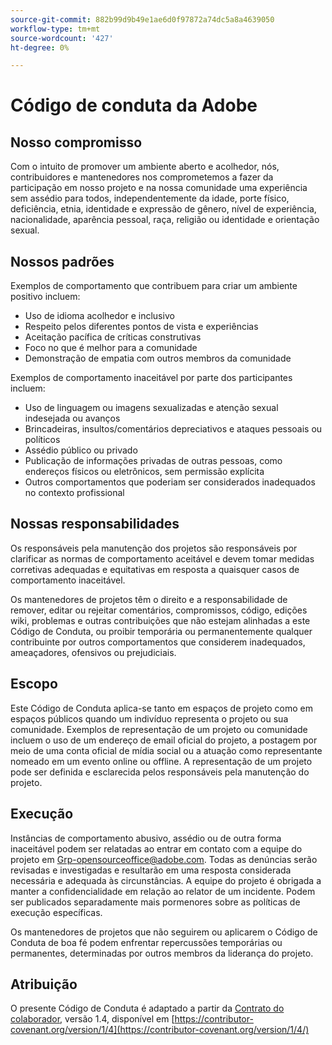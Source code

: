```yaml
---
source-git-commit: 882b99d9b49e1ae6d0f97872a74dc5a8a4639050
workflow-type: tm+mt
source-wordcount: '427'
ht-degree: 0%

---
```

# Código de conduta da Adobe

## Nosso compromisso

Com o intuito de promover um ambiente aberto e acolhedor, nós, contribuidores e mantenedores nos comprometemos a fazer da participação em nosso projeto e na nossa comunidade uma experiência sem assédio para todos, independentemente da idade, porte físico, deficiência, etnia, identidade e expressão de gênero, nível de experiência, nacionalidade, aparência pessoal, raça, religião ou identidade e orientação sexual.

## Nossos padrões

Exemplos de comportamento que contribuem para criar um ambiente positivo incluem:

* Uso de idioma acolhedor e inclusivo
* Respeito pelos diferentes pontos de vista e experiências
* Aceitação pacífica de críticas construtivas
* Foco no que é melhor para a comunidade
* Demonstração de empatia com outros membros da comunidade

Exemplos de comportamento inaceitável por parte dos participantes incluem:

* Uso de linguagem ou imagens sexualizadas e atenção sexual indesejada ou avanços
* Brincadeiras, insultos/comentários depreciativos e ataques pessoais ou políticos
* Assédio público ou privado
* Publicação de informações privadas de outras pessoas, como endereços físicos ou eletrônicos, sem permissão explícita
* Outros comportamentos que poderiam ser considerados inadequados no contexto profissional

## Nossas responsabilidades

Os responsáveis pela manutenção dos projetos são responsáveis por clarificar as normas de comportamento aceitável e devem tomar medidas corretivas adequadas e equitativas em resposta a quaisquer casos de comportamento inaceitável.

Os mantenedores de projetos têm o direito e a responsabilidade de remover, editar ou rejeitar comentários, compromissos, código, edições wiki, problemas e outras contribuições que não estejam alinhadas a este Código de Conduta, ou proibir temporária ou permanentemente qualquer contribuinte por outros comportamentos que considerem inadequados, ameaçadores, ofensivos ou prejudiciais.

## Escopo

Este Código de Conduta aplica-se tanto em espaços de projeto como em espaços públicos quando um indivíduo representa o projeto ou sua comunidade. Exemplos de representação de um projeto ou comunidade incluem o uso de um endereço de email oficial do projeto, a postagem por meio de uma conta oficial de mídia social ou a atuação como representante nomeado em um evento online ou offline. A representação de um projeto pode ser definida e esclarecida pelos responsáveis pela manutenção do projeto.

## Execução

Instâncias de comportamento abusivo, assédio ou de outra forma inaceitável podem ser relatadas ao entrar em contato com a equipe do projeto em Grp-opensourceoffice@adobe.com. Todas as denúncias serão revisadas e investigadas e resultarão em uma resposta considerada necessária e adequada às circunstâncias. A equipe do projeto é obrigada a manter a confidencialidade em relação ao relator de um incidente.
Podem ser publicados separadamente mais pormenores sobre as políticas de execução específicas.

Os mantenedores de projetos que não seguirem ou aplicarem o Código de Conduta de boa fé podem enfrentar repercussões temporárias ou permanentes, determinadas por outros membros da liderança do projeto.

## Atribuição

O presente Código de Conduta é adaptado a partir da [Contrato do colaborador](https://contributor-covenant.org), versão 1.4, disponível em [https://contributor-covenant.org/version/1/4](https://contributor-covenant.org/version/1/4/)
